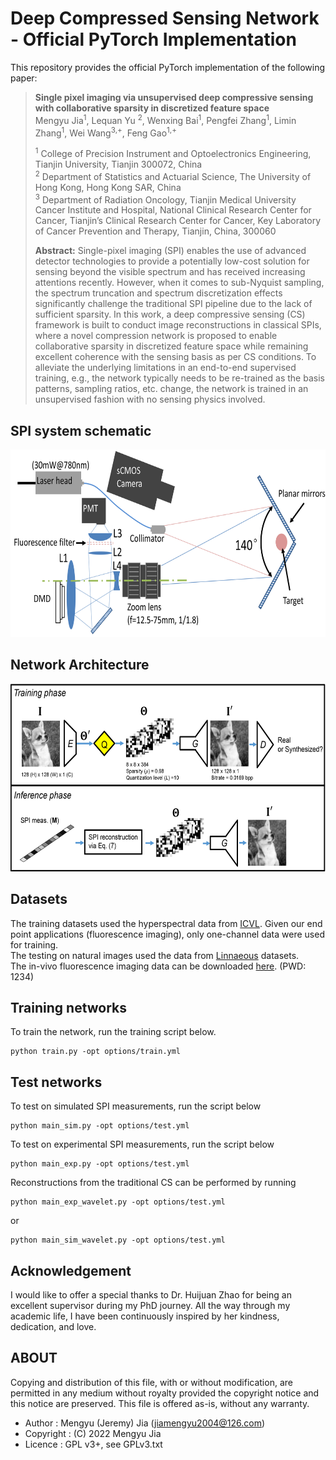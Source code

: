 # Deep Compressed Sensing Network - Official PyTorch Implementation

This repository provides the official PyTorch implementation of the following paper:
> **Single pixel imaging via unsupervised deep compressive sensing with collaborative sparsity in discretized feature space**<br>
> Mengyu Jia<sup>1</sup>, Lequan Yu <sup>2</sup>, Wenxing Bai<sup>1</sup>, Pengfei Zhang<sup>1</sup>, Limin Zhang<sup>1</sup>, Wei Wang<sup>3,+</sup>, Feng Gao<sup>1,+</sup> <br/>
>
> <sup>1</sup> College of Precision Instrument and Optoelectronics Engineering, Tianjin University, Tianjin 300072, China <br>
> <sup>2</sup> Department of Statistics and Actuarial Science, The University of Hong Kong, Hong Kong SAR, China <br/>
> <sup>3</sup> Department of Radiation Oncology, Tianjin Medical University Cancer Institute and Hospital, National Clinical Research Center for Cancer, Tianjin’s Clinical Research Center for Cancer, Key Laboratory of Cancer Prevention and Therapy, Tianjin, China, 300060 <br>
> 
> **Abstract:**  Single-pixel imaging (SPI) enables the use of advanced detector technologies to provide a potentially low-cost solution for sensing beyond the visible spectrum and has received increasing attentions recently. However, when it comes to sub-Nyquist sampling, the spectrum truncation and spectrum discretization effects significantly challenge the traditional SPI pipeline due to the lack of sufficient sparsity. In this work, a deep compressive sensing (CS) framework is built to conduct image reconstructions in classical SPIs, where a novel compression network is proposed to enable collaborative sparsity in discretized feature space while remaining excellent coherence with the sensing basis as per CS conditions. To alleviate the underlying limitations in an end-to-end supervised training, e.g., the network typically needs to be re-trained as the basis patterns, sampling ratios, etc. change, the network is trained in an unsupervised fashion with no sensing physics involved.

## SPI system schematic

<img src="https://github.com/Jeremy-jia2021/deep-compressive-sensing/blob/master/imgs/4.jpg" width="600" height="300"/>


## Network Architecture

<img src="https://github.com/Jeremy-jia2021/deep-compressive-sensing/blob/master/imgs/1.jpg" width="600" height="300"/>


## Datasets
The training datasets used the hyperspectral data from [ICVL](http://icvl.cs.bgu.ac.il/hyperspectral-imaging/). Given our end point applications (fluorescence imaging), only one-channel data were used for training. <br>
The testing on natural images used the data from [Linnaeous](http://localhost:6001/#images) datasets. <br>
The in-vivo fluorescence imaging data can be downloaded [here](https://pan.baidu.com/s/1EiF5YkjjWnM7tHEG711l7g). (PWD: 1234) <br>

## Training networks
To train the network, run the training script below.
```
python train.py -opt options/train.yml
```

## Test networks
To test on simulated SPI measurements, run the script below<br>
```
python main_sim.py -opt options/test.yml
```

To test on experimental SPI measurements, run the script below<br>
```
python main_exp.py -opt options/test.yml
```

Reconstructions from the traditional CS can be performed by running <br>
```
python main_exp_wavelet.py -opt options/test.yml 
```
or
```
python main_sim_wavelet.py -opt options/test.yml
```
## Acknowledgement
I would like to offer a special thanks to Dr. Huijuan Zhao for being an excellent supervisor during my PhD journey. All the way through my academic life, I have been continuously inspired by her kindness, dedication, and love.

## ABOUT
Copying and distribution of this file, with or without modification,
are permitted in any medium without royalty provided the copyright
notice and this notice are preserved. This file is offered as-is,
without any warranty.

* Author    : Mengyu (Jeremy) Jia (jiamengyu2004@126.com)
* Copyright : (C) 2022 Mengyu Jia
* Licence   : GPL v3+, see GPLv3.txt


